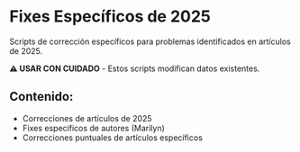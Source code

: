 # Fixes Específicos de 2025

Scripts de corrección específicos para problemas identificados en artículos de 2025.

**⚠️ USAR CON CUIDADO** - Estos scripts modifican datos existentes.

## Contenido:
- Correcciones de artículos de 2025
- Fixes específicos de autores (Marilyn)
- Correcciones puntuales de artículos específicos
